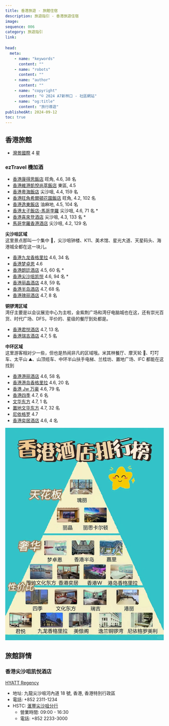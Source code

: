 ```yaml
---
title: 香港旅遊 - 旅館住宿
description: 旅遊指引 - 香港旅遊住宿
image:
sequence: 006
category: 旅遊指引
link:

head:
  meta:
    - name: "keywords"
      content: ""
    - name: "robots"
      content: ""
    - name: "author"
      content: ""
    - name: "copyright"
      content: "© 2024 A7新林口 - 社區網站"
    - name: "og:title"
      content: "旅行導遊"
publishedAt: 2024-09-12
toc: true
---
```


## 香港旅館

- <a href="https://theharbourview.com.hk/tc/">灣景國際</a> 4 星

### ezTravel 機加酒

- <a href="https://tw.trip.com/hotels/detail/?cityId=58&hotelId=344939&checkIn=2024-09-12&checkOut=2024-09-13&adult=2&children=0&subStamp=396&crn=1&ages=&travelpurpose=0&curr=TWD&link=title&hoteluniquekey=H4sIAAAAAAAAAOPazMjFJMEkxMTBKLWCkePV-0lvWQ1eC1u0Vjl-04jpP5TY7-B5-CuQ5TTRIYBnEqMxJwMIvJjkIAhmCE1wUBLn6P-320KggVFi7aclqxkVGC32igcxRDE4sXG83yEnwTKD8XWb6EbGapF17g-lIh12MDKdYNyuvIDp9L21-ruYmDn-qB0CkkeZTzExXGJiuMXE8IiJ4RUTwycmhl9g2SZmhi5mhknMIDWzmBkWMTNI8RqYmqYaGJpbWqYaW5opCGlsbmrfzmZkzQG0XUswPsQzJNwwJbsoNa2svNg8KcWAcRIjU0j4KUYpQ3MjE1MjcwMTMxNTSz1zE1PDFJM0P2eLwnQrZilGNw_GIDYTEzdnS_MoLS5mD28XwS85YbXrzN7aSzGHhLsofli0XuFsxBl7LZCcIUwuibUqQzckPGOhQAFjFyOHAKMHYwRjBeMrRpCeHyDfAwAh7KooZwEAAA&subChannel=&masterhotelid_tracelogid=055e01799e396&NewTaxDescForAmountshowtype0=T&detailFilters=17%7C1~17~1*80%7C0%7C0~80~0&hotelType=normal&barcurr=TWD&locale=zh-TW">香港康得思飯店</a> 旺角, 4.6, 38 名
- <a href="https://tw.trip.com/hotels/detail/?cityId=58&hotelId=17322049&checkIn=2024-09-12&checkOut=2024-09-13&adult=2&children=0&subStamp=416&crn=1&ages=&travelpurpose=0&curr=TWD&link=title&hoteluniquekey=H4sIAAAAAAAAAOO6y8jFJMEkxMTBKHWJkeP6jN6prI5vAnfItR6f4uDp8bBKZN3taQ4BPIUMYJDuMIkxmBPMNJjjIDhrJhB8ne6gJM7R_2-3hUADo8TaT0tWMyowWuwVD2KIYlCSU2DRhGk1hDEsnnEGMXPsZYticGLjeL9RV4JlBuPBBQs5NjKC7HNfmOCwg5HpBOM3vQVMjWsXcuxiYubosToEJG-ynGJiuMTEcIuJ4RETyIRXTAyfmBh-gRU0MTN0MTNMYgYpm8UMkl3EzCDFm2pgYWycbJlmmJaWlqIgpPGqqX07m5E1B9CRWoLxIZ4h4YYp2UWpaWXlxeZJKQaMkxiZQsJPMUoZmhuZmBqZG5iYmZha6pmbmBqmmKT5OVsUplsxSzG6eTAGsRk4O5k4OkZpcTF7eLsIfskJq11n9tZeijkk3EXxw6L1CmcjzthrgeQMYXJJrFUZuiHhGQsFChi7GDkEGD0YIxgrGF8xgvT8AAcCALfkx9iSAQAA&subChannel=&masterhotelid_tracelogid=e0833c9f1fffd&NewTaxDescForAmountshowtype0=T&detailFilters=17%7C1~17~1*80%7C0%7C0~80~0&hotelType=normal&barcurr=TWD&locale=zh-TW">香港維港凱悅尚萃飯店</a> 東區, 4.5
- <a href="https://tw.trip.com/hotels/detail/?cityId=58&hotelId=419933&checkIn=2024-09-12&checkOut=2024-09-13&adult=2&children=0&subStamp=940&crn=1&ages=&travelpurpose=0&curr=TWD&link=title&hoteluniquekey=H4sIAAAAAAAAAOPqYuJikmASYuJglPrPyHF5VtsdVsclBbZc13e3O3i-Cdwh1yrd5RDAU8gAAg7hDo2M1SLr3B_uCnaYxFjCCRY90e8gOGsmEDB3OyiJc_T_220h0MAosfbTktWMCowWe8WDGKIYlOw55k68Zy4gInF2b8cKoLgmzERDGMMi1hFmtieMEcTMsYQ5ipnjCZMTG8ey05ISLDMY716Q3MgIdOHigr9BDjsYmU4wPpVawDRj3w2LXUzMHA8UDgHJ60ynmBguMTHcYmJ4xAQy4xUTwycmkDm_wGqamBm6mBkmMYNUzmIGKVjEzCDFk5SUZm5mYWxgnJZqpCCkca6lfTubkTUH0LlagvEhniHhhinZRalpZeXF5kkpBoyTGJlCwk8xShmaG5mYGpkbmJiZmFrqmZuYGqaYpPk5WxSmWzFLMbp5MAaxORpbGrg5RmlxMXt4uwh-yQmrXWf21l6KOSTcRfHDovUKZyPO2GuB5AxhckmsVRm6IeEZCwUKGLsYOQQYPRgjGCsYXzGC9PwAhQIAxKkrTb0BAAA&subChannel=&masterhotelid_tracelogid=bbf768303fe2&NewTaxDescForAmountshowtype0=T&detailFilters=17%7C1~17~1*80%7C0%7C0~80~0&hotelType=normal&barcurr=TWD&locale=zh-TW">香港粵海飯店</a> 尖沙咀, 4.4, 159 名
- <a href="https://tw.trip.com/hotels/detail/?cityId=58&hotelId=6371974&checkIn=2024-09-12&checkOut=2024-09-13&adult=2&children=0&subStamp=768&crn=1&ages=&travelpurpose=0&curr=TWD&link=button&hoteluniquekey=H4sIAAAAAAAAAOPawsjFJMEkxMTBKLWSkePYvz8XWQ3Wi1qcynGUb30duONSm4OnZkz_oa9SnQ4BPJMYjTkZQKCh20EQzEhod1AS5-j_t9tCoIFRYu2nJasZFRgt9ooHMUQxOLFxdE8Sk2CZwdj2tYV5I2PQDrnW145BDjsYmU4wPpJcwPSma77cLiZmjjUyh4DkKaZTTAyXmBhuMTE8YmJ4xcTwiYnhF1i2iZmhi5lhEjNIzSxmhkXMDFK8JqmWZskGqalJpknGqQpCGqva2rezGVlzAK3XEowP8QwJN0zJLkpNKysvNk9KMWCcxMgUEn6KUcrQ3MjE1MjcwMTMxNRSz9zE1DDFJM3P2aIw3YpZitHNgzGIzdnEyM3RPEqLi9nD20XwS05Y7Tqzt_ZSzCHhLoofFq1XOBtxxl4LJGcIk0tircrQDQnPWChQwNjFyCHA6MEYwVjB-IoRpOcH2PsApQjm1GkBAAA&subChannel=&masterhotelid_tracelogid=4e96c0eeb5b3e&NewTaxDescForAmountshowtype0=T&detailFilters=17%7C1~17~1*80%7C0%7C0~80~0&hotelType=normal&barcurr=TWD&locale=zh-TW">香港旺角希爾頓花園飯店</a> 旺角, 4.2, 102 名
- <a href="https://tw.trip.com/hotels/detail/?cityId=58&hotelId=396346&checkIn=2024-09-12&checkOut=2024-09-13&adult=2&children=0&subStamp=820&crn=1&ages=&travelpurpose=0&curr=TWD&link=title&hoteluniquekey=H4sIAAAAAAAAAOPazMjFJMEkxMTBKLWCkWPqgj9vWA1eC1u0Vjkag0B3k4Nn0A651tepLQ4BPJMYjTkZQCCizUEQzPjX5KAkztH_b7eFQAOjxNpPS1YzKjBa7BUPYohicGLjuPlPUIJlBuOuGRIbGd8EAs1Z7euwg5HpBON3kQVM0_fP1N_FxMzRLH4ISPYwnWJiuMTEcIuJ4RETwysmhk9MDL_Ask3MDF3MDJOYQWpmMTMsYmaQ4km1MEw2MTRITLFITlIQ0vjR1r6dzciaA2i5lmB8iGdIuGFKdlFqWll5sXlSigHjJEamkPBTjFKG5kYmpkbmBiZmJqaWeuYmpoYpJml-zhaF6VbMUoxuHoxBbIbOhmZurlFaXMwe3i6CX3LCateZvbWXYg4Jd1H8sGi9wtmIM_ZaIDlDmFwSa1WGbkh4xkKBAsYuRg4BRg_GCMYKxleMID0_QJ4HAAZ5ecFmAQAA&subChannel=&masterhotelid_tracelogid=e81c410ad8cb&NewTaxDescForAmountshowtype0=T&detailFilters=17%7C1~17~1*80%7C0%7C0~80~0&hotelType=normal&barcurr=TWD&locale=zh-TW">香港逸東飯店</a> 油麻地, 4.5, 104 名
- <a href="https://tw.trip.com/hotels/detail/?cityId=58&hotelId=396354&checkIn=2024-09-12&checkOut=2024-09-13&adult=2&children=0&subStamp=1640&crn=1&ages=&travelpurpose=0&curr=TWD&link=button&hoteluniquekey=H4sIAAAAAAAAAOOazMjFJMEkxMTBKNXByNE1ccssVkdbruuLC9InOHimgQD3JIcAnkmMUpwMIHBksoMgUNaW68dEByc2jv8v5SVYZjAemiGxkbH_0FeNGPsohx2MTCcYW1UXMC1oYNvFxMxxX-MQkLzFfIqJ4RITwy0mhkdMDK-YGD4xMfwCyzYxM3QxM0xiBqmZxcywiJlBitfEwNQ0MckyzdIixcxYQUhjd0f7djYjaw5GBUYtwfgQz5Bww5TsotS0svJi86QUA8ZJjEwh4acYpQzNjUxMjcwNTMxMTC31zE1MDVNM0vycLQrTrZilGN08GIPYjA3NnZ2co7S4mD28XQS_5ITVrjN7ay_FHBLuovhh0XqFsxFn7LVAcoYwuSTWqgzdkPCMhQIFjF2MHAKMHowRjBWMrxhBen6APA8ARFUOnUcBAAA&subChannel=&masterhotelid_tracelogid=4055ab9f98d63&NewTaxDescForAmountshowtype0=T&detailFilters=17%7C1~17~1*80%7C0%7C0~80~0&hotelType=normal&barcurr=TWD&locale=zh-TW">香港太子飯店-馬哥孛羅</a> 尖沙咀, 4.6, 71 名 \*
- <a href="https://tw.trip.com/hotels/detail/?cityId=58&hotelId=385224&checkIn=2024-09-12&checkOut=2024-09-13&adult=2&children=0&subStamp=960&crn=1&ages=&travelpurpose=0&curr=TWD&link=title&hoteluniquekey=H4sIAAAAAAAAAOPi4GKSYBJi4mCU4rUwMDe2NDZPSjI0NkxWENK40dm-nc3ImoNRgVFLMD7EMyTcMCW7KDWtrLzYPCnFgHESI1NI-ClGKUNzIxNTI3MDEzMTU0s9cxNTwxSTND9ni8J0K2YpRjcPxiA2J1djF2eDKD4tZg9vF8MvOWG168ze2iexVmXohoRnLBQoYOxi5BBg9GCMYKxgfMXIHBLu8oPxxEFxAMi6T5mfAAAA&subChannel=&masterhotelid_tracelogid=8073937bb131c&NewTaxDescForAmountshowtype0=T&detailFilters=2%7C2%7C1166~2~2%7C1166*17%7C1~17~1*80%7C0%7C0~80~0&hotelType=normal&barcurr=TWD&locale=zh-TW">香港喜來登酒店</a> 尖沙咀, 4.3, 133 名 \*
- <a href="https://tw.trip.com/hotels/detail/?cityId=58&hotelId=396356&checkIn=2024-09-12&checkOut=2024-09-13&adult=2&children=0&subStamp=900&crn=1&ages=&travelpurpose=0&curr=TWD&link=title&hoteluniquekey=H4sIAAAAAAAAAOOaxsjFJMEkxMTBKNXNyHH7yI63zBYveR2vLy6w5Zrf5uAZ03_oq8ajDocAnkmMUpzfNIB8x24HQQYQ6OhwcGLjaP4pKsEyg_HIDImNjJog5RJBDjsYmU4wHpFcwDT7fcYuJmaObplDQPI40ykmhktMDLeYGB4xMbxiYvjExPALLNvEzNDFzDCJGaRmFjPDImYGKR6jRGMjCwOj1CQTAwsFIY1_Xe3b2YysORgVGLUE40M8Q8INU7KLUtPKyovNk1IMGCcxMoWEn2KUMjQ3MjE1MjcwMTMxtdQzNzE1TDFJ83O2KEy3YpZidPNgDGJzs3R0crSM0uJi9vB2EfySE1a7zuytvRRzSLiL4odF6xXORpyx1wLJGcLkklirMnRDwjMWChQwdjFyCDB6MEYwVjC-YgTp-QHyOwDd6H_QSQEAAA&subChannel=&masterhotelid_tracelogid=2a32802eb408&NewTaxDescForAmountshowtype0=T&detailFilters=17%7C1~17~1*80%7C0%7C0~80~0&hotelType=normal&barcurr=TWD&locale=zh-TW">馬哥孛羅香港酒店</a> 尖沙咀, 4.2, 129 名

**尖沙咀区域**  
这里景点那叫一个集中 👀，尖沙咀钟楼、K11、美术馆、星光大道、天星码头、海港城全都在这一块儿。

- <a href="https://tw.trip.com/hotels/detail/?cityId=58&hotelId=344924&checkIn=2024-09-11&checkOut=2024-09-12&adult=2&children=0&subStamp=560&crn=1&ages=&travelpurpose=0&curr=TWD&link=title&hoteluniquekey=H4sIAAAAAAAAAOOaxcjFJMEkxMTBKNXPyHH5etN-VoO3HBa3Yx2Ddsi1vi6Y5-A5a-bMmZL7FjgE8ExilOI8ewYIwhY5CFaLrHNPDFrg4MTGsbndWoJlBuOdNtGNjFzXFxfYRmU47GBkOsF4x2UB07HGJQK7mJg5zngfApIf2E4xMVxiYrjFxPCIieEVE8MnJoZfYNkmZoYuZoZJzCA1s5gZFjEzSPGaWyabpViapJokGqcYKQhpPP_Stp3NyJqDUYFRSzA-xDMk3DAluyg1ray82DwpxYBxEiNTSPgpRilDcyMTUyNzAxMzE1NLPXMTU8MUkzQ_Z4vCdCtmKUY3D8YgNmMzA0cD5ygtLmYPbxfB3XUH826YvbWXYg4Jd1HkeRX9rCTyjL0WSM4QJpfEWpWhGxKesUCggLGLkUOA0YMxgrGC8RUjSM8PkO8BmCeM5k4BAAA&subChannel=&masterhotelid_tracelogid=79c6d94e4a3d2&NewTaxDescForAmountshowtype0=T&detailFilters=17%7C1~17~1*80%7C0%7C0~80~0&hotelType=normal&barcurr=TWD&locale=zh-TW">香港九龙香格里拉</a> 4.6, 34 名
- <a href="https://tw.trip.com/hotels/detail/?cityId=58&hotelId=112008968&checkIn=2024-09-11&checkOut=2024-09-12&adult=2&children=0&subStamp=1110&crn=1&ages=&travelpurpose=0&curr=TWD&link=title&hoteluniquekey=H4sIAAAAAAAAAOOazcjFJMEkxMTBKDWBkaNh8d8nrAan2C12xjhWi6xzfyg93cETRFdlz3QI4JnEKMXJAAI3ZjsIFtpyXV_cMMPBiY3jwisdCZYZjB37tphuZDx7Bghqkhx2MDKdYJxmsoCpee0-k11MzBybLA8ByTmsp5gYLjEx3GJieMTE8IqJ4RMTwy-wbBMzQxczwyRmkJpZzAyLmBmkeFMtzU1M0kyNLFKT08wVhDTmf2nbzmZkzcGowKglGB_iGRJumJJdlJpWVl5snpRiwDiJkSkk_BSjlKG5kYmpkbmBiZmJqaWeuYmpYYpJmp-zRWG6FbMUo5sHYxCbm6WBoZFblBYXs4e3i-DuuoN5N8ze2ksxh4S7KPK8in5WEnnGXgskZwiTS2KtytANCc9YIFDA2MXIIcDowRjBWMH4ihGk5wfY-wBgTKrNUAEAAA&subChannel=&masterhotelid_tracelogid=e9744f528ecf7&NewTaxDescForAmountshowtype0=T&detailFilters=17%7C1~17~1*80%7C0%7C0~80~0&hotelType=normal&barcurr=TWD&locale=zh-TW">香港梦卓恩</a> 4.6
- <a href="https://tw.trip.com/hotels/detail/?cityId=58&hotelId=344937&checkIn=2024-09-11&checkOut=2024-09-12&adult=2&children=0&subStamp=400&crn=1&ages=&travelpurpose=0&curr=TWD&link=title&hoteluniquekey=H4sIAAAAAAAAAOPazMjFJMEkxMTBKLWCkeP7494GVoPXwhatVY4eD6tE1qVOdfC05bq-uKBzukMAzyRGY04GEDgx00EQzHg11UFJnKP_324LgQZGibWflqxmVGC02CsexBDF4MTGcfSgpgTLDMaXbaIbGde5Aw2US3TYwch0gnGFwQKmjzMu6O9iYuaYZHoISL5iOcXEcImJ4RYTwyMmhldMDJ-YGH6BZZuYGbqYGSYxg9TMYmZYxMwgxWuWaGJokWxsYGBpnJaoIKQx5WvbdjYjaw6g7VqC8SGeIeGGKdlFqWll5cXmSSkGjJMYmULCTzFKGZobmZgamRuYmJmYWuqZm5gappik-TlbFKZbMUsxunkwBrFZuLo5OjtGaXExe3i7CO6uO5h3w-ytvRRzSLiLIs-r6GclkWfstUByhjC5JNaqDN2Q8IwFAgWMXYwcAowejBGMFYyvGEF6foB8DwA7MNd_ZwEAAA&subChannel=&masterhotelid_tracelogid=6a418c30093fa&NewTaxDescForAmountshowtype0=T&detailFilters=17%7C1~17~1*80%7C0%7C0~80~0&hotelType=normal&barcurr=TWD&locale=zh-TW">香港朗廷酒店</a> 4.5, 60 名 \*
- <a href="https://tw.trip.com/hotels/detail/?cityId=58&hotelId=425422&checkIn=2024-09-11&checkOut=2024-09-12&adult=2&children=0&subStamp=468&crn=1&ages=&travelpurpose=0&curr=TWD&link=title&hoteluniquekey=H4sIAAAAAAAAAOOaxsjFJMEkxMTBKNXNyLH85LbnrAaHWB13yLW-vjhloYNnGhA8C1vsEMAziVGKkwEE9Jc6CIKE0-4vcnBi4_g220WCZQbjud-SGxkfVomsc1fMcdjByHSCcaP_AqZ_W1h2MTFzrAw_BCR_sJ9iYrjExHCLieERE8MrJoZPTAy_wLJNzAxdzAyTmEFqZjEzLGJmkOJNTUxLTTU1MjazNE40UxDSePq1bTubkTUHowKjlmB8iGdIuGFKdlFqWll5sXlSigHjJEamkPBTjFKG5kYmpkbmBiZmJqaWeuYmpoYpJml-zhaF6VbMUoxuHoxBbMamrs5OJlFaXMwe3i6Cu-sO5t0we2svxRwS7qLI8yr6WUnkGXstkJwhTC6JtSpDNyQ8Y4FAAWMXI4cAowdjBGMF4ytGkJ4fIM8DAMDO95VKAQAA&subChannel=&masterhotelid_tracelogid=eafee523693a6&NewTaxDescForAmountshowtype0=T&detailFilters=17%7C1~17~1*80%7C0%7C0~80~0&hotelType=normal&barcurr=TWD&locale=zh-TW">香港尖沙咀凯悦</a> 4.6, 94 名 \*
- <a href="https://tw.trip.com/hotels/detail/?cityId=58&hotelId=106246325&checkIn=2024-09-11&checkOut=2024-09-12&adult=2&children=0&subStamp=891&crn=1&ages=&travelpurpose=0&curr=TWD&link=title&hoteluniquekey=H4sIAAAAAAAAAON6wcjFJMEkxMTBKHWXkaOj7fREVoNOTovFcY6aMf2Hvl5Y7eB5-KtGDP_MdQ4BPI2MaSCgZuowiTGSkwEEDm1wEDx7BggurXFQEufo_7fbQqCBUWLtpyWrGRUYLfaKBzFEMSipcLQe7NcQKAeJiDrCDPGEMYBqmDjindg4Zn_PlmCZwbj14RWjjYxgYx3KHHYwMp1gPFO7gOnjkytGu5hYOKZ0MR5iYuY4wXOKieESE8MtJoZHTAyvmBg-MQFN-QVR0MTM0MXMMIkZpGwWM8MiZgYp3hSDJDNzQ6OkNEuTZDMFIY1p39q2sxlZcwAdqiUYH-IZEm6Ykl2UmlZWXmyelGLAOImRKST8FKOUobmRiamRuYGJmYmppZ65ialhikman7NFYboVsxSjmwdjEJuBm6urhWWUFhezh7eL4O66g3k3zN7aSzGHhLso8ryKflYSecZeCyRnCJNLYq3K0A0Jz1ggUMDYxcghwOjBGMFYwfiKEaTnBzgIAOj6QMCdAQAA&subChannel=&masterhotelid_tracelogid=d0b6712bf94c6&NewTaxDescForAmountshowtype0=T&detailFilters=2%7C2%7C1214~2~2%7C1214*17%7C1~17~1*80%7C0%7C0~80~0&hotelType=normal&barcurr=TWD&locale=zh-TW">香港丽晶酒店</a> 4.8, 59 名
- <a href="https://tw.trip.com/hotels/detail/?cityId=58&hotelId=425083&checkIn=2024-09-11&checkOut=2024-09-12&adult=2&children=0&subStamp=540&crn=1&ages=&travelpurpose=0&curr=TWD&link=title&hoteluniquekey=H4sIAAAAAAAAAOOaxsjFJMEkxMTBKNXNyDHj-sVPrI4x_Ye-asxa6-DJdX1xwV_3DQ4BPJMYpTg9HlaJ5F3d6CDIAAIZGxyc2DimvyuSYJnB-PuH5EbGw181YvrXlTvsYGQ6wXillXEB08UGtl1MLBzNkxkPMTFzrOc9xcRwiYnhFhPDIyaGV0wMn5gYfkGkm5gZupgZJjGDFM1iZljEzCDFa5lkmWpknphoZGlkYaogpLH5W9t2NiNrDkYFRi3B-BDPkHDDlOyi1LSy8mLzpBQDxkmMTCHhpxilDM2NTEyNzA1MzExMLfXMTUwNU0zS_JwtCtOtmKUY3TwYg9jMXS2cncyitLiYPbxdBHfXHcy7YfbWXoo5JNxFkedV9LOSyDP2WiA5Q5hcEmtVhm5IeMYCgQLGLkYOAUYPxgjGCsZXjCA9P0D-BwBmMSlXSgEAAA&subChannel=&masterhotelid_tracelogid=9b9e27aa29285&NewTaxDescForAmountshowtype0=T&detailFilters=2%7C2%7C162~2~2%7C162*17%7C1~17~1*80%7C0%7C0~80~0&hotelType=normal&barcurr=TWD&locale=zh-TW">香港半岛酒店</a> 4.7, 68 名
- <a href="https://tw.trip.com/hotels/detail/?cityId=58&hotelId=25831219&checkIn=2024-09-11&checkOut=2024-09-12&adult=2&children=0&subStamp=380&crn=1&ages=&travelpurpose=0&curr=TWD&link=title&hoteluniquekey=H4sIAAAAAAAAAONawMjFJMEkxMTBKDWVkeN817zbrAYvhC26mhgdNWP6D33dscnB85tGTL_TjC0OATyTGKU5GUCgf5uDIIh2WLDZwYmdY_PSiYwSLDMYN59bwbOR8ewZIPhS67CDkekEY-dKxgVMB25d0N_FxMLxdyfjISZmji8Cp5gYLjEx3GJieMTE8IqJ4RMTwy-IdBMzQxczwyRmkKJZzAyLmBmkeE0MjCySksxMLVNNTFIVhDQefGvbzmZkzcGowKglGB_iGRJumJJdlJpWVl5snpRiwDiJkSkk_BSjlKG5kYmpkbmBiZmJqaWeuYmpYYpJmp-zRWG6FbMUo5sHYxCbhbGjgZFTlBYXs4e3i-DuuoN5N8ze2ksxh4S7KPK8in5WEnnGXgskZwiTS2KtytANCc9YIFDA2MXIIcDowRjBWMH4ihGk5wc4BADuHW5BVQEAAA&subChannel=&masterhotelid_tracelogid=4028bb659e44e&NewTaxDescForAmountshowtype0=T&detailFilters=17%7C1~17~1*80%7C0%7C0~80~0&hotelType=normal&barcurr=TWD&locale=zh-TW">香港瑰丽酒店</a> 4.7, 8 名

**铜锣湾区域**  
湾仔主要是以会议展览中心为主啦，金紫荆广场和湾仔电脑城也在这，还有崇光百货、时代广场、DFS，平价的、星级的餐厅到处都是。

- <a href="https://tw.trip.com/hotels/detail/?cityId=58&hotelId=344917&checkIn=2024-09-11&checkOut=2024-09-12&adult=2&children=0&subStamp=825&crn=1&ages=&travelpurpose=0&curr=TWD&link=title&hoteluniquekey=H4sIAAAAAAAAAOOazsjFJMEkxMTBKNXDyLHwzb9HrAaHWB2rRda5J0qtdvCUb30daHFhrUMAzyRGKU4GEAjZ4CAIZkisdXBi4_gzJVOCZQbj1TbRjYwg1TvWlTrsYGQ6wbixagHTAbNdTCwc59sYDzExc8zjOcXEcImJ4RYTwyMmhldMDJ-YGH5BpJuYGbqYGSYxgxTNYmZYxMwgxWuWmmxmmGSSZGBiYmSoIKTR9b1tO5uRNQejAqOWYHyIZ0i4YUp2UWpaWXmxeVKKAeMkRqaQ8FOMUobmRiamRuYGJmYmppZ65iamhikmaX7OFoXpVsxSjG4ejEFsZuaulqZuUVpczB7eLoK76w7m3TB7ay_FHBLuosjzKvpZSeQZey2QnCFMLom1KkM3JDxjgUABYxcjhwCjB2MEYwXjK0aQnh8g3wMAYj8a60sBAAA&subChannel=&masterhotelid_tracelogid=6ec61b4b04421&NewTaxDescForAmountshowtype0=T&detailFilters=2%7C2%7C25~2~2%7C25*17%7C1~17~1*80%7C0%7C0~80~0&hotelType=normal&barcurr=TWD&locale=zh-TW">香港君悦酒店</a> 4.7, 13 名
- <a href="https://tw.trip.com/hotels/detail/?cityId=58&hotelId=33501798&checkIn=2024-09-11&checkOut=2024-09-12&adult=2&children=0&subStamp=1080&crn=1&ages=&travelpurpose=0&curr=TWD&link=title&hoteluniquekey=H4sIAAAAAAAAAAGgAF__CggKAhgCEgIIARoNZTE4ZjU0MjVhYTExMSASKKn3hrcGMjsIASABKhFfVElUVzFka3JlZnZ3czdiZDABkgECVFfKARoxNzI0NTI3MDQ2NDU5Ljc0NTFkNGZOQzhxZzoDGgFGSAFSBjJBRUY5NVoOKgNIS0Qxu37Bbtg27T9iBXpoLVRXaKAQcAGKAQgQAUgBWAF4AeoBA1RXRPgB5uT8D0obOCCgAAAA&subChannel=&masterhotelid_tracelogid=e18f5425aa111&NewTaxDescForAmountshowtype0=T&detailFilters=17%7C1~17~1*80%7C0%7C0~80~0&hotelType=normal&barcurr=TWD&locale=zh-TW">香港瑞吉酒店</a> 4.7, 5 名

**中环区域**  
这里游客相对少一些，但也是热闹非凡的区域哦。米其林餐厅、摩天轮 🎡、叮叮车、太平山 ⛰、山顶缆车、中环半山扶手电梯、兰桂坊、置地广场、IFC 都能在这找到

- <a href="https://tw.trip.com/hotels/detail/?cityId=58&hotelId=344943&checkIn=2024-09-11&checkOut=2024-09-12&adult=2&children=0&subStamp=380&crn=1&ages=&travelpurpose=0&curr=TWD&link=title&hoteluniquekey=H4sIAAAAAAAAAOPazMjFJMEkxMTBKLWCkeP1s-cfWA3Wi1qcynE8_FUjpr9riYNn0A651uwZyxwCeCYxGnMygMCBFQ6Cs2YCAedSByVxjv5_uy0EGhgl1n5asppRgdFir3gQQxSDExtHwy1_CZYZjO_bRDcyVousc3-YV-Cwg5HpBOODmAVME5b8k9vFxMzRnHYISC7mPMXEcImJ4RYTwyMmhldMDJ-YGH6BZZuYGbqYGSYxg9TMYmZYxMwgxWtkkJZikmxuaWyenGKiIKTx5HvbdjYjaw6g7VqC8SGeIeGGKdlFqWll5cXmSSkGjJMYmULCTzFKGZobmZgamRuYmJmYWuqZm5gappik-TlbFKZbMUsxunkwBrG5GAMVuURpcTF7eLsI7q47mHfD7K29FHNIuIsiz6voZyWRZ-y1QHKGMLkk1qoM3ZDwjAUCBYxdjBwCjB6MEYwVjK8YQXp-gHwPAMQ2wLRnAQAA&subChannel=&masterhotelid_tracelogid=20fd4c7937cd4&NewTaxDescForAmountshowtype0=T&detailFilters=17%7C1~17~1*80%7C0%7C0~80~0&hotelType=normal&barcurr=TWD&locale=zh-TW">香港港丽酒店</a> 4.6, 58 名
- <a href="https://tw.trip.com/hotels/detail/?cityId=58&hotelId=344948&checkIn=2024-09-11&checkOut=2024-09-12&adult=2&children=0&subStamp=444&crn=1&ages=&travelpurpose=0&curr=TWD&link=title&hoteluniquekey=H4sIAAAAAAAAAOM6zcjFJMEkxMTBKHWAkWNW18rLrAZvOSxuxzr2H_qqEXNjuYMniHHHapVDAE8hAwgsKHKYxGjFCWZ7rHcQbH0duEPu-moHJTkFFk2YCkMYw-IZZxAzxwGuKAYnNo6Z91IkWGYwfmkT3cgIViBS7LCDkekE4_XsBUynFi4R2MXEwvGzgfEQEzPHI65TTAyXmBhuMTE8YgKZ8IqJ4RMTwy-IiiZmhi5mhknMIHWzmEHSi5gZpHiN0lLTLAxTzQwtU1LMFYQ0Zvxo285mZM3BqMCoJRgf4hkSbpiSXZSaVlZebJ6UYsA4iZEpJPwUo5ShuZGJqZG5gYmZiamlnrmJqWGKSZqfs0VhuhWzFKObB2MQm4WJsaOTW5QWF7OHt4vg7rqDeTfM3tpLMYeEuyjyvIp-VhJ5xl4LJGcIk0tircrQDQnPWCBQwNjFyCHA6MEYwVjB-IoRpOcHKBQAfTpIf38BAAA&subChannel=&masterhotelid_tracelogid=2fef81e619dd7&NewTaxDescForAmountshowtype0=T&detailFilters=17%7C1~17~1*80%7C0%7C0~80~0&hotelType=normal&barcurr=TWD&locale=zh-TW">香港港岛香格里拉</a> 4.6, 20 名
- <a href="https://tw.trip.com/hotels/detail/?cityId=58&hotelId=344955&checkIn=2024-09-11&checkOut=2024-09-12&adult=2&children=0&subStamp=475&crn=1&ages=&travelpurpose=0&curr=TWD&link=title&hoteluniquekey=H4sIAAAAAAAAAOOaxcjFJMEkxMTBKNXPyLFg-bxpLAaPBS0-CToyAEGD9AoHz5j-Q19XtKxyCOCZxCjFCRJm4FnrILhDrvV1oOtKByc2julHYyVYZjD-bhPdyPiwSmSdu2exww5GphOMb3MWMB348lpxFxMzx73yQ0DyI9cpJoZLTAy3mBgeMTG8YmL4xMTwCyzbxMzQxcwwiRmkZhYzwyJmBineRItEMzNT0xSz1BRTIwUhjQs_2razGVlzMCowagnGh3iGhBumZBelppWVF5snpRgwTmJkCgk_xShlaG5kYmpkbmBiZmJqqWduYmqYYpLm52xRmG7FLMXo5sEYxOZq5Gpg6hSlxcXs4e0iuLvuYN4Ns7f2Uswh4S6KPK-in5VEnrHXAskZwuSSWKsydEPCMxYIFDB2MXIIMHowRjBWML5iBOn5AfI9ADbMr4ZOAQAA&subChannel=&masterhotelid_tracelogid=a8a6655d6ed52&NewTaxDescForAmountshowtype0=T&detailFilters=17%7C1~17~1*80%7C0%7C0~80~0&hotelType=normal&barcurr=TWD&locale=zh-TW">香港 Jw 万豪</a> 4.6, 79 名
- <a href="https://tw.trip.com/hotels/detail/?cityId=58&hotelId=425551&checkIn=2024-09-11&checkOut=2024-09-12&adult=2&children=0&subStamp=810&crn=1&ages=&travelpurpose=0&curr=TWD&link=title&hoteluniquekey=H4sIAAAAAAAAAOPi4GKSYBJi4mCU4jU3TjY1MrJISTE3TTJSENJo_Nm2nc3ImoNRgVFLMD7EMyTcMCW7KDWtrLzYPCnFgHESI1NI-ClGKUNzIxNTI3MDEzMTU0s9cxNTwxSTND9ni8J0K2YpRjcPxiA2J6DBrsZRfFrMHt4uhrvrDubdMHtrn8RalaEbEp6xQKCAsYuRQ4DRgzGCsYLxFSNzSLjLD8bzfyQBIC7Wip8AAAA&subChannel=&masterhotelid_tracelogid=73c5228dd75b2&NewTaxDescForAmountshowtype0=T&detailFilters=2%7C2%7C163~2~2%7C163*17%7C1~17~1*80%7C0%7C0~80~0&hotelType=normal&barcurr=TWD&locale=zh-TW">香港四季</a> 4.7, 6 名
- <a href="https://tw.trip.com/hotels/taipei-hotel-detail-926224/mandarin-oriental-taipei/">文华东方</a> 4.7, 1 名
- <a href="https://hk.trip.com/hotels/hong-kong-hotel-detail-344941/the-landmark-mandarin-oriental-hk/">置地文华东方</a> 4.7, 32 名
- <a href="https://tw.trip.com/hotels/detail/?cityId=58&hotelId=11688823&checkIn=2024-09-12&checkOut=2024-09-13&adult=2&children=0&subStamp=132&crn=1&ages=&travelpurpose=0&curr=TWD&link=title&hoteluniquekey=H4sIAAAAAAAAAONax8jFJMEkxMTBKLWYkePHss-PWB1bXwfumPduqYPnOveHVSIKKxwCeCYxGnMygEDuKgdBruuLC2zLljkoiXP0_9ttIdDAKLH205LVjAqMFnvFgxiiGJzYOB72hEqwzGD8vu0k60ZGD6Ax67oLHXYwMp1gbE5ewLRo3w2LXUzMHN9zDgHJL5ynmBguMTHcYmJ4xMTwionhExPDL7BsEzNDFzPDJGaQmlnMDIuYGaR4jVKMTNPMjC1NUw2T0hSENDp-tW1nM7LmAFqvJRgf4hkSbpiSXZSaVlZebJ6UYsA4iZEpJPwUo5ShuZGJqZG5gYmZiamlnrmJqWGKSZqfs0VhuhWzFKObB2MQm7mjiaGBSZQWF7OHt4vg7rqDeTfM3tpLMYeEuyjyvIp-VhJ5xl4LJGcIk0tircrQDQnPWChQwNjFyCHA6MEYwVjB-IoRpOcH2PsAX4PA0WMBAAA&subChannel=&masterhotelid_tracelogid=2d25f6395e1bf&NewTaxDescForAmountshowtype0=T&detailFilters=17%7C1~17~1*80%7C0%7C0~80~0&hotelType=normal&barcurr=TWD&locale=zh-TW">尼依格罗</a> 4.7
- <a href="https://tw.trip.com/hotels/detail/?cityId=58&hotelId=436863&checkIn=2024-09-12&checkOut=2024-09-13&adult=2&children=0&subStamp=900&crn=1&ages=&travelpurpose=0&curr=TWD&link=title&hoteluniquekey=H4sIAAAAAAAAAOO6y8TFJMEkxMTBKHWJiaP9045pLAYXuC1WZTnKt74OtLix0sEzDQTy1jgE8BQygMCMqQ6NjEE75Fpfz-12mMS4j5ETLFyz1UEQzHixyUHJgePp4xZTAX2J-09fH2ZUYNQEyxTUOxjCGBaNgo4QQ6odPGGMIGaOO4JRzByn-ZXsOSb-2KcgkCcxc9rXQKwG7OXDa4CcAgtEU0M5VBOQYfGME6hkHm8UgxM7x_P1XYwSLDMY_1-R2shoy3V9ccHGEocdjEwnGB-XLGC6snyN2i4mFo4JGxkPMTFzXOc-xcRwiYnhFhPDIyD3msErJoZPQMY0-V8QRU3MDF3MDJOYQUpnMYNULGJmkOK1MDQ0NDdISjQ0Tk5LVRDSWPqrbTubkTUHMFC0BONDPEPCDVOyi1LTysqLzZNSDBgnMTKFhJ9ilDI0NzIxNTI3MDEzMbXUMzcxNUwxSfNztihMt2KWYnTzYAxiczQxN3A0jtLiYvbwdhHcXXcw74bZW3sp5pBwF0WeV9HPSiLP2GuB5AxhckmsVRm6IeEZCwUKGLsYOQQYPRgjGCsYXzGC9PwABQQAOIb4AxECAAA&subChannel=&masterhotelid_tracelogid=811170ba13cfe&NewTaxDescForAmountshowtype0=T&detailFilters=17%7C1~17~1*80%7C0%7C0~80~0&hotelType=normal&barcurr=TWD&locale=zh-TW">香港奕居酒店</a> 4.6, 4 名

![v005-05.jpeg](/images/travel/v005-05.jpeg)

## 旅館詳情

### 香港尖沙咀凯悦酒店

<a href="https://www.hyatt.com/zh-CN/hotel/china/hyatt-regency-hong-kong-tsim-sha-tsui/honhr">HYATT Regency</a>

- 地址: 九龍尖沙咀河內道 18 號, 香港, 香港特別行政區
- 電話: +852 2311-1234
- HSTC: <a href="https://www.google.com/maps/place/%E6%BB%99%E8%B1%90%E5%B0%96%E6%B2%99%E5%92%80%E5%88%86%E8%A1%8C/@22.298838,114.1716058,19z/data=!3m1!4b1!4m6!3m5!1s0x340400edc004d0b1:0x8ab926c5008c33b6!8m2!3d22.298838!4d114.1722509!16s%2Fg%2F11g81rm7cr?authuser=0&entry=ttu&g_ep=EgoyMDI0MDkxMS4wIKXMDSoASAFQAw%3D%3D">滙豐尖沙咀分行</a>
  - 營業時間: 09:00 - 16:30
  - 電話: +852 2233-3000
